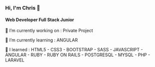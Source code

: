 ### Hi, I'm Chris 👋

#### Web Developer Full Stack Junior

 🔭 I’m currently working on : Private Project
 
 🌱 I’m currently learning : ANGULAR 
 
 👯 I learned : HTML5 - CSS3 - BOOTSTRAP - SASS - JAVASCRIPT - ANGULAR - RUBY - RUBY ON RAILS - POSTGRESQL - MYSQL - PHP - LARAVEL

